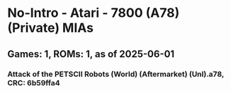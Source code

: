 # No-Intro - Atari - 7800 (A78) (Private) MIAs
## Games: 1, ROMs: 1, as of 2025-06-01

### Attack of the PETSCII Robots (World) (Aftermarket) (Unl).a78, CRC: 6b59ffa4
